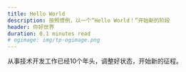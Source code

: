 ```yaml
---
title: Hello World 
description: 按照惯例，以一个“Hello World！”开始新的阶段
header: 你好世界
duration: 0.1 minutes read
# ogimage: img/tp-ogimage.png
---
```


从事技术开发工作已经10个年头，调整好状态，开始新的征程。




